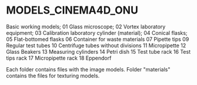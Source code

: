 # MODELS_CINEMA4D_ONU
Basic working models;
01 Glass microscope;
02 Vortex laboratory equipment;
03 Calibration laboratory cylinder (material);
04 Conical flasks;
05 Flat-bottomed flasks
06 Container for waste materials
07 Pipette tips
09 Regular test tubes
10 Centrifuge tubes without divisions
11 Micropipette
12 Glass Beakers
13 Measuring cylinders
14 Petri dish
15 Test tube rack
16 Test tips rack
17 Micropipette rack
18 Eppendorf

Each folder contains files with the image models. Folder "materials" contains the files for texturing models.
